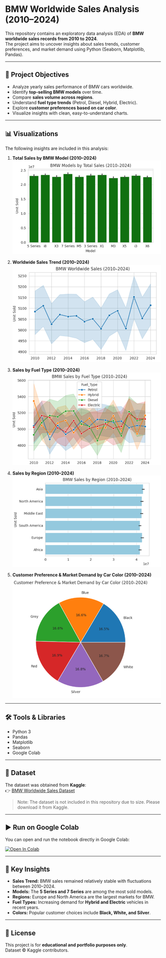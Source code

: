 # BMW Worldwide Sales Analysis (2010–2024)

This repository contains an exploratory data analysis (EDA) of **BMW worldwide sales records from 2010 to 2024**.  
The project aims to uncover insights about sales trends, customer preferences, and market demand using Python (Seaborn, Matplotlib, Pandas).  

---

## 📌 Project Objectives
- Analyze yearly sales performance of BMW cars worldwide.  
- Identify **top-selling BMW models** over time.  
- Compare **sales volume across regions**.  
- Understand **fuel type trends** (Petrol, Diesel, Hybrid, Electric).  
- Explore **customer preferences based on car color**.  
- Visualize insights with clean, easy-to-understand charts.  

---

## 📊 Visualizations

The following insights are included in this analysis:

1. **Total Sales by BMW Model (2010–2024)**  
   ![BMW Models by Total Sales](totalsales_bmwmodel.png)

2. **Worldwide Sales Trend (2010–2024)**  
   ![BMW Worldwide Sales](worldwidesales.png)

3. **Sales by Fuel Type (2010–2024)**  
   ![BMW Sales by Fuel Type](fueltypesales.png)

4. **Sales by Region (2010–2024)**  
   ![BMW Sales by Region](regionsales.png)

5. **Customer Preference & Market Demand by Car Color (2010–2024)**  
   ![Customer Preference by Color](marketdemand.png)

---

## 🛠️ Tools & Libraries
- Python 3  
- Pandas  
- Matplotlib  
- Seaborn  
- Google Colab  

---

## 📑 Dataset
The dataset was obtained from **Kaggle**:  
👉 [BMW Worldwide Sales Dataset](https://www.kaggle.com/datasets/ahmadrazakashif/bmw-worldwide-sales-records-20102024)  

> Note: The dataset is not included in this repository due to size. Please download it from Kaggle.

---

## ▶️ Run on Google Colab
You can open and run the notebook directly in Google Colab:  

[![Open In Colab](https://colab.research.google.com/assets/colab-badge.svg)](https://colab.research.google.com/github/ardiansariresti/BMW-Sales-Analysis-2010-2024-/blob/main/BMW_Sales_Analysis.ipynb)

---

## 📌 Key Insights
- **Sales Trend:** BMW sales remained relatively stable with fluctuations between 2010–2024.  
- **Models:** The **5 Series and 7 Series** are among the most sold models.  
- **Regions:** Europe and North America are the largest markets for BMW.  
- **Fuel Types:** Increasing demand for **Hybrid and Electric** vehicles in recent years.  
- **Colors:** Popular customer choices include **Black, White, and Silver**.  

---

## 📜 License
This project is for **educational and portfolio purposes only**.  
Dataset © Kaggle contributors.
